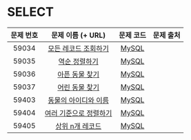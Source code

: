 # SELECT

| 문제 번호 | 문제 이름 (+ URL) | 문제 코드 | 문제 출처 |
|:----------:|:----------:|:----------:|:----------:|
| 59034 | [모든 레코드 조회하기](https://programmers.co.kr/learn/courses/30/lessons/59034) | [MySQL](https://github.com/kang-heesue/algorithm/blob/main/programmers/SQL/SELECT/59034-%EB%AA%A8%EB%93%A0%20%EB%A0%88%EC%BD%94%EB%93%9C%20%EC%A1%B0%ED%9A%8C%ED%95%98%EA%B8%B0.sql) |  |
| 59035 | [역순 정렬하기](https://programmers.co.kr/learn/courses/30/lessons/59035) | [MySQL](https://github.com/kang-heesue/algorithm/blob/main/programmers/SQL/SELECT/59035-%EC%97%AD%EC%88%9C%20%EC%A0%95%EB%A0%AC%ED%95%98%EA%B8%B0.sql) |  |
| 59036 | [아픈 동물 찾기](https://programmers.co.kr/learn/courses/30/lessons/59036) | [MySQL](https://github.com/kang-heesue/algorithm/blob/main/programmers/SQL/SELECT/59036-%EC%95%84%ED%94%88%20%EB%8F%99%EB%AC%BC%20%EC%B0%BE%EA%B8%B0.sql) |  |
| 59037 | [어린 동물 찾기](https://programmers.co.kr/learn/courses/30/lessons/59037) | [MySQL](https://github.com/kang-heesue/algorithm/blob/main/programmers/SQL/SELECT/59037-%EC%96%B4%EB%A6%B0%20%EB%8F%99%EB%AC%BC%20%EC%B0%BE%EA%B8%B0.sql) |  |
| 59403 | [동물의 아이디와 이름](https://programmers.co.kr/learn/courses/30/lessons/59403) | [MySQL](https://github.com/kang-heesue/algorithm/blob/main/programmers/SQL/SELECT/59403-%EB%8F%99%EB%AC%BC%EC%9D%98%20%EC%95%84%EC%9D%B4%EB%94%94%EC%99%80%20%EC%9D%B4%EB%A6%84.sql) |  |
| 59404 | [여러 기준으로 정렬하기](https://programmers.co.kr/learn/courses/30/lessons/59404) | [MySQL](https://github.com/kang-heesue/algorithm/blob/main/programmers/SQL/SELECT/59404-%EC%97%AC%EB%9F%AC%20%EA%B8%B0%EC%A4%80%EC%9C%BC%EB%A1%9C%20%EC%A0%95%EB%A0%AC%ED%95%98%EA%B8%B0.sql) |  |
| 59405 | [상위 n개 레코드](https://programmers.co.kr/learn/courses/30/lessons/59405) | [MySQL](https://github.com/kang-heesue/algorithm/blob/main/programmers/SQL/SELECT/59405-%EC%83%81%EC%9C%84%20n%EA%B0%9C%20%EB%A0%88%EC%BD%94%EB%93%9C.sql) |  |
